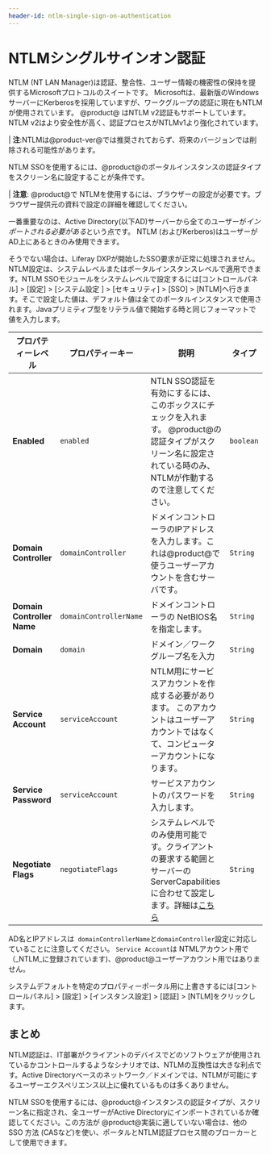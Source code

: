 ```yaml
---
header-id: ntlm-single-sign-on-authentication
---
```


# NTLMシングルサインオン認証

NTLM (NT LAN Manager)は認証、整合性、ユーザー情報の機密性の保持を提供するMicrosoftプロトコルのスイートです。
Microsoftは、最新版のWindowsサーバーにKerberosを採用していますが、ワークグループの認証に現在もNTLMが使用されています。 @product@ はNTLM v2認証もサポートしています。 NTLM v2はより安全性が高く、認証プロセスがNTLMv1より強化されています。


| **注**:NTLMは@product-ver@では推奨されておらず、将来のバージョンでは削除される可能性があります。

NTLM SSOを使用するには、@product@のポータルインスタンスの認証タイプをスクリーン名に設定することが条件です。


| **注意**: @product@で NTLMを使用するには、ブラウザーの設定が必要です。ブラウザー提供元の資料で設定の詳細を確認してください。

一番重要なのは、Active Directory(以下AD)サーバーから全てのユーザーが*インポートされる必要がある*という点です。
NTLM (およびKerberos)はユーザーがAD上にあるときのみ使用できます。


そうでない場合は、Liferay DXPが開始したSSO要求が正常に処理されません。NTLM設定は、システムレベルまたはポータルインスタンスレベルで適用できます。NTLM SSOモジュールをシステムレベルで設定するには[コントロールパネル] > [設定] > [システム設定 ] > [セキュリティ] > [SSO] > [NTLM]へ行きます。そこで設定した値は、デフォルト値は全てのポータルインスタンスで使用されます。Javaプリミティブ型をリテラル値で開始する時と同じフォーマットで値を入力します。

| プロパティーレベル | プロパティーキー | 説明 | タイプ |
---- | ---- | ---- | ----
| **Enabled** | `enabled` | NTLN SSO認証を有効にするには、このボックスにチェックを入れます。 @product@の認証タイプがスクリーン名に設定されている時のみ、NTLMが作動するので注意してください。 | `boolean` |
| **Domain Controller** | `domainController` | ドメインコントローラのIPアドレスを入力します。これは@product@で使うユーザーアカウントを含むサーバです。 | `String` |
| **Domain Controller Name** | `domainControllerName` | ドメインコントローラの NetBIOS名を指定します。 | `String` |
| **Domain** | `domain` | ドメイン／ワークグループ名を入力 | `String` |
| **Service Account** | `serviceAccount` | NTLM用にサービスアカウントを作成する必要があります。 このアカウントはユーザーアカウントではなくて、コンピューターアカウントになります。 | `String` |
| **Service Password** | `serviceAccount` | サービスアカウントのパスワードを入力します。 | `String` |
| **Negotiate Flags** | `negotiateFlags` | システムレベルでのみ使用可能です。クライアントの要求する範囲とサーバーのServerCapabilitiesに合わせて設定します。詳細は[こちら](http://msdn.microsoft.com/en-us/library/cc717152%28v=PROT.10%29.aspx) | `String` |


AD名とIPアドレスは` domainControllerName`と`domainController`設定に対応していることに注意してください。
`Service Account`は NTMLアカウント用で（_NTLM_に登録されています)、@product@ユーザーアカウント用ではありません。

システムデフォルトを特定のプロパティーポータル用に上書きするには[コントロールパネル] > [設定] > [インスタンス設定] > [認証] > [NTLM]をクリックします。


## まとめ

NTLM認証は、IT部署がクライアントのデバイスでどのソフトウェアが使用されているかコントロールするようなシナリオでは、NTLMの互換性は大きな利点です。Active Directoryベースのネットワーク／ドメインでは、NTLMが可能にするユーザーエクスペリエンス以上に優れているものは多くありません。


NTLM SSOを使用するには、@product@インスタンスの認証タイプが、スクリーン名に指定され、全ユーザーがActive Directoryにインポートされているか確認してください。この方法が @product@実装に適していない場合は、他の SSO 方法 (CASなど)を使い、ポータルとNTLM認証プロセス間のブローカーとして使用できます。
